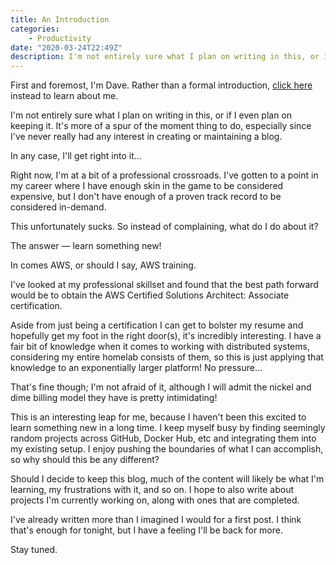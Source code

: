 ```yaml
---
title: An Introduction
categories:
    - Productivity
date: "2020-03-24T22:49Z"
description: I'm not entirely sure what I plan on writing in this, or if I even plan on keeping it.
---
```


First and foremost, I'm Dave. Rather than a formal introduction, [click here](/about) instead to learn about me.

I'm not entirely sure what I plan on writing in this, or if I even plan on keeping it. It's more of a spur of the moment thing to do, especially since I've never really had any interest in creating or maintaining a blog.

In any case, I'll get right into it...

Right now, I'm at a bit of a professional crossroads. I've gotten to a point in my career where I have enough skin in the game to be considered expensive, but I don't have enough of a proven track record to be considered in-demand.

This unfortunately sucks. So instead of complaining, what do I do about it?

The answer — learn something new!

In comes AWS, or should I say, AWS training.

I've looked at my professional skillset and found that the best path forward would be to obtain the AWS Certified Solutions Architect: Associate certification.

Aside from just being a certification I can get to bolster my resume and hopefully get my foot in the right door(s), it's incredibly interesting. I have a fair bit of knowledge when it comes to working with distributed systems, considering my entire homelab consists of them, so this is just applying that knowledge to an exponentially larger platform! No pressure...

That's fine though; I'm not afraid of it, although I will admit the nickel and dime billing model they have is pretty intimidating!

This is an interesting leap for me, because I haven't been this excited to learn something new in a long time. I keep myself busy by finding seemingly random projects across GitHub, Docker Hub, etc and integrating them into my existing setup. I enjoy pushing the boundaries of what I can accomplish, so why should this be any different?

Should I decide to keep this blog, much of the content will likely be what I'm learning, my frustrations with it, and so on. I hope to also write about projects I'm currently working on, along with ones that are completed.

I've already written more than I imagined I would for a first post. I think that's enough for tonight, but I have a feeling I'll be back for more.

Stay tuned.
